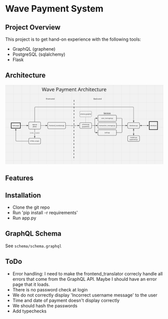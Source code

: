 # Wave Payment System

## Project Overview
This project is to get hand-on experience with the following tools:
- GraphQL (graphene)
- PostgreSQL (sqlalchemy)
- Flask

## Architecture
![Showing the project's overall architecture](architecture.png)
## Features

## Installation
- Clone the git repo
- Run 'pip install -r requirements'
- Run app.py

## GraphQL Schema
See ```schema/schema.graphql```

## ToDo
- Error handling: I need to make the frontend_translator correcly handle all errors that come from the GraphQL API. Maybe I should have an error page that it loads.
- There is no password check at login
- We do not correctly display 'Incorrect username message' to the user
- Time and date of payment doesn't display correctly 
- We should hash the passwords
- Add typechecks

